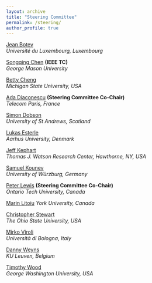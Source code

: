 ```yaml
---
layout: archive
title: "Steering Committee"
permalink: /steering/
author_profile: true
---
```


[Jean Botev](https://wwwfr.uni.lu/recherche/fstc/computer_science_and_communications_research_unit/membres/jean_botev)  
 *Université du Luxembourg, Luxembourg*
 
[Songqing Chen](https://cs.gmu.edu/~sqchen/) **(IEEE TC)**  
 *George Mason University*

[Betty Cheng](http://www.cse.msu.edu/~chengb/)  
 *Michigan State University, USA*
 
[Ada Diaconescu](http://adadiaconescu.there-you-are.com/) **(Steering Committee Co-Chair)**  
 *Telecom Paris, France*

[Simon Dobson](https://www.cs.st-andrews.ac.uk/directory/person?id=sd)  
 *University of St Andrews, Scotland*

[Lukas Esterle](http://www.lukasesterle.com/)  
 *Aarhus University, Denmark* 

[Jeff Kephart](https://researcher.watson.ibm.com/researcher/view.php?person=us-kephart)   
 *Thomas J. Watson Research Center, Hawthorne, NY, USA*
 
[Samuel Kounev](http://go.uni-wuerzburg.de/kounev)  
 *University of Würzburg, Germany*

[Peter Lewis](https://petelewis.com/)  **(Steering Committee Co-Chair)**   
 *Ontario Tech University, Canada*

[Marin Litoiu](https://marinlitoiu.info.yorku.ca)
 *York University, Canada*

[Christopher Stewart](https://web.cse.ohio-state.edu/~stewart.962/)  
 *The Ohio State University, USA* 

[Mirko Viroli](https://www.unibo.it/sitoweb/mirko.viroli)  
 *Università di Bologna, Italy*
 
[Danny Weyns](https://people.cs.kuleuven.be/~danny.weyns/)  
 *KU Leuven, Belgium*
 
[Timothy Wood](http://faculty.cs.gwu.edu/timwood/)  
 *George Washington University, USA* 

